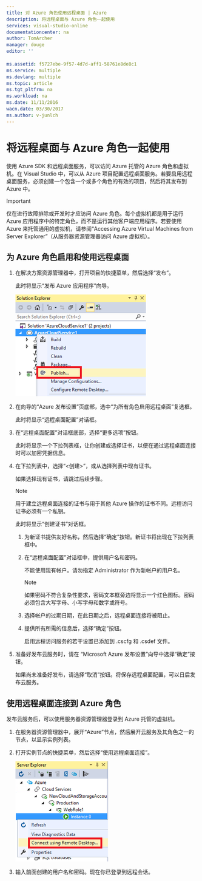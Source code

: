```yaml
---
title: 对 Azure 角色使用远程桌面 | Azure
description: 将远程桌面与 Azure 角色一起使用
services: visual-studio-online
documentationcenter: na
author: TomArcher
manager: douge
editor: ''

ms.assetid: f5727ebe-9f57-4d7d-aff1-58761e8de8c1
ms.service: multiple
ms.devlang: multiple
ms.topic: article
ms.tgt_pltfrm: na
ms.workload: na
ms.date: 11/11/2016
wacn.date: 03/30/2017
ms.author: v-junlch
---
```


# 将远程桌面与 Azure 角色一起使用
使用 Azure SDK 和远程桌面服务，可以访问 Azure 托管的 Azure 角色和虚拟机。在 Visual Studio 中，可以从 Azure 项目配置远程桌面服务。若要启用远程桌面服务，必须创建一个包含一个或多个角色的有效的项目，然后将其发布到 Azure 中。

> [!IMPORTANT]
仅在进行故障排除或开发时才应访问 Azure 角色。每个虚拟机都是用于运行 Azure 应用程序中的特定角色，而不是运行其他客户端应用程序。若要使用 Azure 来托管通用的虚拟机，请参阅“Accessing Azure Virtual Machines from Server Explorer”（从服务器资源管理器访问 Azure 虚拟机）。
> 
> 

## 为 Azure 角色启用和使用远程桌面
1. 在解决方案资源管理器中，打开项目的快捷菜单，然后选择“发布”。

    此时将显示“发布 Azure 应用程序”向导。

    ![云服务项目的发布命令](./media/vs-azure-tools-remote-desktop-roles/IC799161.png)  

2. 在向导的“Azure 发布设置”页底部，选中“为所有角色启用远程桌面”复选框。

    此时将显示“远程桌面配置”对话框。
3. 在“远程桌面配置”对话框底部，选择“更多选项”按钮。

    此时将显示一个下拉列表框，让你创建或选择证书，以便在通过远程桌面连接时可以加密凭据信息。
4. 在下拉列表中，选择“&lt;创建>”，或从选择列表中现有证书。

    如果选择现有证书，请跳过后续步骤。

    > [!NOTE]
    用于建立远程桌面连接的证书与用于其他 Azure 操作的证书不同。远程访问证书必须有一个私钥。
    > 
    > 

    此时将显示“创建证书”对话框。

   1. 为新证书提供友好名称，然后选择“确定”按钮。新证书将出现在下拉列表框中。
   2. 在“远程桌面配置”对话框中，提供用户名和密码。

        不能使用现有帐户。请勿指定 Administrator 作为新帐户的用户名。

        > [!NOTE]
        如果密码不符合复杂性要求，密码文本框旁边将显示一个红色图标。密码必须包含大写字母、小写字母和数字或符号。
        > 
        > 
   3. 选择帐户的过期日期，在此日期之后，远程桌面连接将被阻止。
   4. 提供所有所需的信息后，选择“确定”按钮。

       启用远程访问服务的若干设置已添加到 .cscfg 和 .csdef 文件。
5. 准备好发布云服务时，请在 “Microsoft Azure 发布设置”向导中选择“确定”按钮。

    如果尚未准备好发布，请选择“取消”按钮。将保存远程桌面配置，可以日后发布云服务。

## 使用远程桌面连接到 Azure 角色
发布云服务后，可以使用服务器资源管理器登录到 Azure 托管的虚拟机。

1. 在服务器资源管理器中，展开“Azure”节点，然后展开云服务及其角色之一的节点，以显示实例列表。
2. 打开实例节点的快捷菜单，然后选择“使用远程桌面连接”。

    ![通过远程桌面连接](./media/vs-azure-tools-remote-desktop-roles/IC799162.png)  

3. 输入前面创建的用户名和密码。现在你已登录到远程会话。

<!---HONumber=Mooncake_0320_2017-->
<!-- Update_Description: wording update -->